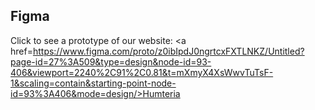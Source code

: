 ## Figma

Click to see a prototype of our website: <a href=https://www.figma.com/proto/z0ibIpdJ0ngrtcxFXTLNKZ/Untitled?page-id=27%3A509&type=design&node-id=93-406&viewport=2240%2C91%2C0.81&t=mXmyX4XsWwvTuTsF-1&scaling=contain&starting-point-node-id=93%3A406&mode=design/>Humteria</a>
